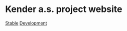 # Kender a.s. project website

[Stable](https://kender.now.sh/)
[Development](https://Kender--filiptronicek.repl.co)
